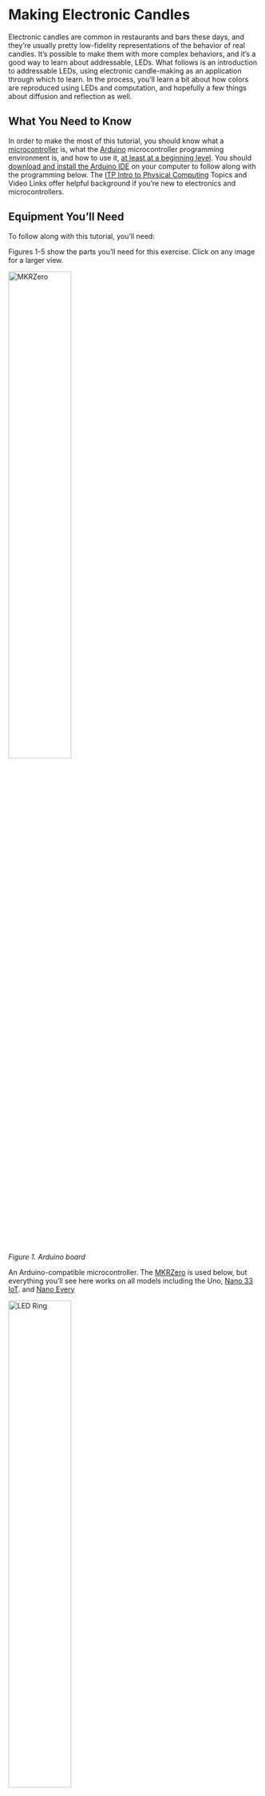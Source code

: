 # Making Electronic Candles

Electronic candles are common in restaurants and bars these days, and they’re usually pretty low-fidelity representations of the behavior of real candles. It’s possible to make them with more complex behaviors, and it’s a good way to learn about addressable, LEDs. What follows is an introduction to addressable LEDs, using electronic candle-making as an application through which to learn. In the process, you’ll learn a bit about how colors are reproduced using LEDs and computation, and hopefully a few things about diffusion and reflection as well.

## What You Need to Know

In order to make the most of this tutorial, you should know what a [microcontroller](https://itp.nyu.edu/physcomp/lessons/microcontrollers-the-basics/) is, what the [Arduino](https://www.arduino.cc/) microcontroller programming environment is, and how to use it, [at least at a beginning level](https://itp.nyu.edu/physcomp/labs/labs-arduino-digital-and-analog/digital-input-and-output-with-an-arduino/). You should [download and install the Arduino IDE](https://www.arduino.cc/en/Main/Software) on your computer to follow along with the programming below. The [ITP Intro to Physical Computing](https://itp.nyu.edu/physcomp/lessons/#Microcontroller_Fundamentals) Topics and Video Links offer helpful background if you’re new to electronics and microcontrollers.

## Equipment You’ll Need

To follow along with this tutorial, you’ll need:

Figures 1-5 show the parts you’ll need for this exercise. Click on any image for a larger view.

<a href="img/candles/MKRZero-e1530487647686.jpg" alt="MKRZero" width="75%" target="_blank"><img src="img/candles/MKRZero-e1530487647686.jpg" alt="MKRZero" width="50%"></a>

_Figure 1. Arduino board_

An Arduino-compatible microcontroller. The [MKRZero](https://store.arduino.cc/usa/arduino-mkrzero) is used below, but everything you’ll see here works on all models including the Uno, [Nano 33 IoT](https://store-usa.arduino.cc/products/arduino-nano-33-iot?selectedStore=us). and [Nano Every](https://store-usa.arduino.cc/products/arduino-nano-every)

<a href="img/candles/LED_ring.jpg" alt="LED Ring" width="75%" target="_blank"><img src="img/candles/LED_ring.jpg" alt="LED Ring" width="50%"></a>

_Figure 2. Addressable LED Ring or module_

A set of WorldSemi addressable LEDs, the WS2812/SK6812 types. You can buy these from many retailers. Adafruit’s [NeoPixel](https://www.adafruit.com/product/2226) line are all compatible, as are SparkFun’s [LilyPad Pixel Board](https://www.sparkfun.com/products/13264) Seeedstudio’s [WS2812 offerings](https://www.seeedstudio.com/s/ws2812.html),  and many others. Here is a [quickstart guide to the NeoPixel library](https://tigoe.github.io/LightProjects/WS281x/).


<a href="img/candles/breadboard_short-e1532116106284-150x150-1.jpeg" _target="blank"><img src="img/candles/breadboard_short-e1532116106284-150x150-1.jpeg" alt="Solderless Breadboard" height="75%"></a>

_Figure 3. Solderless Breadboard_

<a href="img/candles/hookup_wires.jpg" alt="Hookup wires" width="75%" target="_blank"><img src="img/candles/hookup_wires.jpg" alt="Hookup wires" width="50%"></a>

_Figure 3. Hookup wires_

<a href="img/candles/microUSB.jpg" alt="microUSB cable" width="75%" target="_blank"><img src="img/candles/microUSB.jpg" alt="microUSB cable" width="50%"></a>

_Figure 5. microUSB cable_

A solderless breadboard, some jumper wires, and a USB cable to match your Arduino.

You'll also need a personal computer with the Arduino software installed.

When you start making a housing for your candle, some material for diffusing and reflecting the light will be useful as well: paper, cloth, glass, plastic, whatever strikes your fancy.

## Candle Flames and Artificial Sources

If you watch a candle flame over time, you’ll see many colors in it: pale yellow-orange in the tip, fading to orange towards the base, with hints of blue or green near the wick; perhaps an orange or reddish color at the top of the wax of the candle. All of these blend together in the flame, more so when you see them reflected through a frosted candle base or on a nearby surface. A slight breeze will change the mixture of the colors and the rhythm of their change. These colors are made of different wavelengths of light, determined by the material that’s burning and the material through which it’s refracted or off of which it’s reflected. Re-creating this feeling using artificial light sources requires multiple sources mixed together. It can be done by controlling the color and intensity of multiple light-emitting diodes, or  LEDs, using a microcontroller, a tiny, simple computer used to control physical devices.

## Turning On The LEDs

To get started, download and install the [Arduino microcontroller integrated development environment (IDE)](https://www.arduino.cc/en/software) on your computer. From the IDE’s Tools menu, choose _Manage Libraries…_ then search for and install the Adafruit NeoPixel library. If you’re using the Nano 33 or any of the MKR boards you can use the Adafruit NeoPixel DMA library instead. The library manager will automatically install the library into the IDE.

There are many different models of Arduino and compatible microcontroller boards. Any of them will work for this exercise. Figures 6 through 8 show breadboard layouts for the MKR boards, the Nano boards, and the Uno.

<a href="img/candles/LabTemplate_bb.png" alt="Arduino Uno next to a breadboard" width="75%" target="_blank"><img src="img/candles/LabTemplate_bb.png" alt="Arduino Uno next to a breadboard" width="75%"></a>

_All circuit board images made with [Fritzing](https://www.fritzing.org)_

_Figure 6. Arduino Uno next to a breadboard. Pin function numbers can be found at [this link](https://docs.arduino.cc/hardware/uno-rev3). Wires extend from the 5V and Ground pins of the Uno to the breadboard's vertical rows on the left hand side. These form voltage and ground buses. Wires connect the vertical rows on the left side with those on the right side so that both sides of the breadboard have voltage and ground buses._ 

If you’re using a MKR or Nano board or  plug it into a solderless breadboard as shown in Figures 7 and 8. Don’t leave it in the black foam in which it’s shipped. This foam is conductive foam, to protect the board during shipping, but it will damage the board if you power it while it’s in the foam. You can find typical breadboard layouts for the Uno, Nano, and MKR boards at [this link](https://itp.nyu.edu/physcomp/labs/breadboard-layouts/). 

<a href="img/candles/LabTemplateNanoShort_bb.png" alt="Arduino Nano 33 IoT mounted on a breadboard" width="75%" target="_blank"><img src="img/candles/LabTemplateNanoShort_bb.png" alt="Arduino nano on a breadboard" width="50%"></a>

_Figure 7. Arduino Nano 33 IoT mounted on a breadboard. Physical pins are numbered in a u shape from top left. Pin function numbers for the Nano 33 IoT can be found at [this link](https://docs.arduino.cc/hardware/nano-33-iot), and for the Nano Every at [this link](https://docs.arduino.cc/hardware/nano-every). The pin arrangement are the same for all Nanos. Wires extend from the 3.3V and Ground pins of the Nano (physical pins 2 and 14, respectively) to the breadboard's vertical rows on the left hand side. These form voltage and ground buses. Wires connect the vertical rows on the left side with those on the right side so that both sides of the breadboard have voltage and ground buses._ 

<a href="img/candles/MKR_bb.png" alt="Arduino MKR Zero mounted on a breadboard" width="50%" target="_blank"><img src="img/candles/MKR_bb.png" alt="Arduino MKR Zero on a breadboard" width="50%"></a>

_Figure 8. Arduino MKR Zero mounted on a breadboard. Physical pins are numbered in a u shape from top left. Pin function numbers for the MKR Zero can be found at [this link](https://docs.arduino.cc/hardware/mkr-zero). Wires extend from the 3.3V and Ground pins of the Nano (physical pins 26 and 25, respectively) to the breadboard's vertical rows on the right hand side. These form voltage and ground buses. Wires connect the vertical rows on the right side with those on the left side so that both sides of the breadboard have voltage and ground buses._ 

Once you’ve arranged your Arduino with a solderless breadboard, plug it into your computer’s USB port.

Now it’s time to light your first LED. Most Arduino and Arduino-compatible boards come with a built-in LED. Click the File menu, then Examples, then _01\. Basics_, then _Blink_. This will open a new file that looks something like this:

```
// the setup function runs once when you press reset or power the board
void setup() {
  // initialize digital pin LED_BUILTIN as an output.
  pinMode(LED_BUILTIN, OUTPUT);
}

// the loop function runs over and over again forever
void loop() {
  digitalWrite(LED_BUILTIN, HIGH); // turn the LED on (HIGH is the voltage level)
  delay(1000); // wait for a second
  digitalWrite(LED_BUILTIN, LOW); // turn the LED off by making the voltage LOW
  delay(1000); // wait for a second
}
```

Click the _Tools_ menu, then click _Board:_ and choose the name corresponding to your board. The MKRZero and Nano 33 IoT boards can be found under the _Arduino SAMD Boards_ submenu. The Nano Every is under _Arduino MegaAVR boards_. If your board is not in the menu, choose the Boards Manager from that same menu and search for the type of board you’re using and install it. 

When you’ve got the board selected, click the _Tools_ menu again, then click _Port:_ and choose the port with the name corresponding to your board. For example, the one shown in Figure 9 is called _/dev/cu.usbmodem14141 (Arduino MKRZERO)_.

Note: in the Arduino IDE version 2.0.0 and later, the board and port should show up in the board menu of the Sketch window as long as the IDE recognizes your board. Figure 10 shows the 2.0 Board/Port menu in the sketch window. 

<a href="img/candles/Tools_menu-1024x450.png" target="_blank"><img src="img/candles/Tools_menu-1024x450.png" alt="tools menu of the Arduino IDE showing how to select the port to your connected Arduino" width="75%"></a>

_Figure 9. Tools menu of the Arduino IDE_

<a href="img/candles/IDE-20-board-port-menu.png" target="_blank"><img src="img/candles/IDE-20-board-port-menu.png" alt="tools menu of the Arduino IDE showing how to select the port to your connected Arduino" width="75%"></a>

_Figure 10. Board and port menu in the Sketch window of the Arduino IDE 2.0 and later._

When you’ve picked the right board and the right port, click the Upload button on the toolbar as shown in Figure 11. You can also type command-U (MacOS) or control-U (Windows):

<a href="img/candles/upload_button.png" target="_blank"><img src="img/candles/upload_button.png" alt="location of upload button on the Arduino tool bar in the upper left corner. You can also type command-U (MacOS) or control-U (Windows)" width="75%"></a>

_Figure 11. Upload button on the Arduino tool bar_

The IDE will now compile your Blink program to a binary file,  transfer it to the Arduino, and start running it. You should see the builtin LED on your board blinking, as seen in Video 1 below. Congratulations!

<a href="https://vimeo.com/277706585" target="_blank">Video 1: The LED Blinking on a MKRZero</a>

Controlling a few LEDs at a time on an Arduino is simple. You attach one leg of the LED (the longer leg, called the _anode_) to one of the input-output (I/O) pins through a 220-ohm resistor, attach the other leg (the shorter leg, or _cathode_) and apply voltage to the pin to turn the LED on. The `digitalWrite()` command does this. `digitalWrite(pinNumber, HIGH)` applies voltage, and `digitalWrite(pinNumber, LOW)` turns it off. Each LED is just one color, though. If you want to change the color of your light, you need multiple LEDs. To mix red, green, and blue into a range of colors, for example, you need three LEDs. Fortunately, you can buy components that have multiple LEDs in one package. A typical RGB LED might look like those in Figure 12:

<a href="img/candles/leds1-300x200.jpg" target="_blank"><img src="img/candles/leds1-300x200.jpg" alt="Four LED components. The one on the right is an RGB LED and has 4 wires coming out of it. The others each have two wires." width="75%"></a>

_Figure 12. Four LED components. The one on the right is an RGB LED. Note that it has four legs. It contains three LEDs in the one package. The long one is a common cathode. The three others are the anodes for the red, green, and blue LEDs in the package._

To control an RGB LED like the one shown on the right above, you need three I/O pins. The common cathode is attached to ground. As you can imagine, you run out of I/O pins fast if every LED needs its own pin. This is where **[addressable LEDs](addressable-leds.md)** come in handy. Addressable LEDs or programmable LEDs as they're also called, are components containing an LED and a very limited processor to control them. They’re chained together so that you can control many of them from one I/O pin. Your microcontroller sends a series of electronic pulses on the I/O pin, and the string of addressable LEDs interprets the pulses to know which LED to turn on, and how bright. Each LED in the chain (for example, the ring shown in Figure 4 above) gets its own address, and you send pulses indicating the address, then the levels for each color channel at that address. This communication is a form of [serial communication](https://itp.nyu.edu/physcomp/lessons/#Serial_Communication), a common way that computers talk to each other. You can think of each LED as its own tiny computer, listening for messages from your master computer (your Arduino).

The addressable LEDs you’re using are a variant of [WorldSemi’s WS2812 LEDs](http://www.world-semi.com/products/index.html). They listen for a specific protocol set by the manufacturer, and you can send it from your microcontroller using the Adafruit NeoPixel library which you installed earlier. Disconnect your board from the computer _**(Always disconnect your microcontroller from power before changing the circuit!)**_ Then connect your addressable LED ring to the board as shown in Figure 13 below, with the voltage input pin of the LEDs attached to the Arduino’s Vcc, the GND pin attached to ground, and the DI pin attached to digital pin 5. You can use this same (addressable LED voltage, ground, and control on pin 5) arrangement on all Arduino models:

<a href="img/candles/MKRZero-Neopixel-1.png" target= "_blank"><img src="img/candles/MKRZero-Neopixel-1.png" alt="MKRZero attached to a breadboard along with a addressable LED ring" width="75%"></a>

_Figure 13. MKRZero with addressable LED ring_

The current available from the microcontroller’s Vcc pin isn’t much, but it’s enough to supply seven or eight addressable LEDs. You’ll be controlling the LEDs from pin 5 of the microcontroller. Now open a new file in the IDE, and enter the following program:

```
#include <Adafruit_NeoPixel.h>
const int neoPixelPin = 5;  // control pin
const int pixelCount = 8;    // number of pixels

// set up strip:
Adafruit_NeoPixel strip = Adafruit_NeoPixel(pixelCount, neoPixelPin, NEO_GRB + NEO_KHZ800);

void setup() {
  strip.begin();    // initialize pixel strip
  strip.clear();    // turn all LEDs off
}

void loop() {
  int red = 255;   // set colors
  int green = 0;
  int blue = 0;

  // loop over all the pixels:
  for (int pixel = 0; pixel < pixelCount; pixel++) {
    strip.setPixelColor(pixel, red, green, blue);// set the color for this pixel
    delay(500);
    strip.show();    // refresh the strip
  }
  delay(1000);
  strip.clear(); 
}
```

If you want to test each of the LEDs and colors in a NeoPixel module, here is a [link to an example](https://github.com/tigoe/NeoPixel_examples/blob/main/NeoPixelTester/NeoPixelTester.ino) that cycles through red, green, blue, and white, one pixel at a time.

Video 2 below shows the LEDs of an addressable ring turning on in red, one at a time. The Arduino in that video is running the code above.

<a href="https://player.vimeo.com/video/277706645?h=7e206c39b5" target="_blank">Video 2: Addressable LEDs turning on one at a time</a>

This program contains the basic elements of any program for controlling neoPixel addressable LEDs:

1.  Include the library
2.  Set the I/O pin to control them from
3.  Set the number of addressable LEDs you plan to control
4.  Establish the group of LEDs as a set (`strip` in this case) and set its parameters
5.  Initialize the set of LEDs in the `setup()` function
6.  In the main loop, use `strip.setPixelColor()` to change the color of any given LED. Each channel’s brightness ranges from 0-255.
7.  refresh the whole set of LEDs with `strip.show()`

Although the LEDs you’re using are likely just RGB LEDs, they’re not your only option. Addressable LEDs come in other options.  RGB+white and white-white-amber (WWA), which have a cool white, a warm white, and an amber LED, are available as well.  And the NeoPixel library isn’t your only option for programming them. More experienced coders may want to look at the [FastLED library](http://fastled.io/), or the [light\_WS2812 library](https://github.com/cpldcpu/light_ws2812). Most of the libraries will follow the same pattern of control shown above.

The magic in creating movement, color change, and animation lies in how you time the changes between colors of each given LED.  Play around with these parameters in the previous program and try a few variations of your own, to see what you can do. Try making your LED fade from orange (which is a combination of red and green and blue, like 191, 104, 38) to a yellow (something like 205, 206, 36). Try writing a program to turn each of the LEDs in the ring a different color found in the candle flame.

_Note:_ the RGB color scheme used to set colors in web pages is identical to the scheme you use to set colors for these LEDs. Red, green, and blue are often encoded as hexadecimal numbers, so a string like 205, 206, 36 would be 0xCD, 0xCE, 0x24, usually written as #CDCE24 in HTML.

## Color Rendering With LEDs

Now that you can control your LEDs, it’s time to think about the colors in those candles again. How can you make the best fade from red to orange to yellow, with occasional flashes of blue or green?

LEDs emit different colors depending on the material from which they’re made. LEDs are made from materials like gallium arsenide, silicon carbide, gallium indium nitride, and others, mixed together in different ratios. [Electronics Tutorials](https://www.electronics-tutorials.ws/diode/diode_8.html) has a nice chart showing the common materials for different colors. What this means is that to recreate the flame colors, you need to find LEDs that produce the right wavelengths as the materials in your original candle, or you need to find LEDs that can mix together to give more or less the colors you want.  You can enhance the look by using reflectors and diffusers that highlight the colors you want, but you can’t reflect a color that’s not there to begin with. So the color range of your sources is important. In fact, artificial sources are rated by their **color rendering index (CRI)**, which is a measure of how well a given light source renders the colors of an object.

Most LED sources re-create a wide color spectrum by combining color sources that are spread across the color spectrum like the ones you have here: red, green and blue. Some sources will include a white LED as well.  Some specialty sources will include more than just these colors. For example, white LED lights commonly come in multiple variants of white to support fading the **color temperature** of the light. Color temperature refers to the warmth or coolness of a light source. The Kelvin scale for color temperature ranges from 1,500k– 2,000k for warm reddish sources to 2,500k– 3,000k for amber and yellowish sources to 3,000– 4,000k for so-called “natural” white sources (analogous to incandescent light blulbs) to 4,000k– 6,500k for cool blue whites and 6,500k and higher for sky blues. The higher the Kelvin temperature, the cooler the hue.

The ability to render a wide range of colors is a competitive advantage for lighting manufacturers. For example, ETC Theatre Lighting makes [sources with seven LED colors](https://www.etcconnect.com/Products/Entertainment-Fixtures/Desire-D40/Features.aspx), to create as wide a range of color rendering as possible. They know that stage lighting designers are used to working with a range of color, from the subtle warm glow of an incandescent source as it fades out to the harsh greenish-white glare of an arc lamp, and they design their lights to re-create these conditions.

## Color Models

When you think about mixing colors, you need a way to organize the colors so you can think about how to move from one color to another. Rune Madsen has an excellent chapter on color models and color spaces in his book [_Programming Design Systems_](https://programmingdesignsystems.com/) which I’ll borrow from here.  A **color model** is a representation of the color spectrum in multiple dimensions, depending on the parameters that you have to represent the spectrum. For example the **RGB color model** represents the color spectrum on three axes: red, green blue. This is the most commonly used model for lighting and for computer screens, which are made of lighting pixels. See Madsen’s [interactive model for RGB](https://programmingdesignsystems.com/color/color-models-and-color-spaces/index.html#rgb-cube) to visualize this. Printers often use a **CMYK color model**, in which color is represented on four axes, cyan, magenta, yellow, and black, for the ink colors often used in printing.

The RGB color model makes sense when you’re mixing red, green, and blue sources to make a color, but it can be challenging when you want to describe the changing hues of a source like a candle. For example, fading from yellow to orange to red and back requires you to mix red, green, and blue simultaneously to stay in the red-to-orange-to-yellow range. When changing between different hues, the **Hue-Saturation-Intensity (HSI)** is easier to work with. The HSI model maps [hue on a color cylinder](https://programmingdesignsystems.com/color/color-models-and-color-spaces/index.html#hsl-cylinder). Saturation of the color is mapped from no saturation (white) at the center of the circle to full saturation at the edge, and intensity, or brightness, is mapped in a third dimension.HSI is a variation on another model, **Hue-Saturation-Lightness (HSL)**. The **Hue-Saturation-Value (HSV) color model** is also similar, but the [height of the cylinder is intensity of color](https://programmingdesignsystems.com/color/color-models-and-color-spaces/index.html#hsv-cylinder), not intensity. When you’re thinking about changing colors of light, you often describe what you want using an HSL color model, as the description of the candle above does.

When your light sources have RGB controls but you want to describe your program using HSI, you have to convert from one to the other. This is what computers are good for. To convert between HSI and RGB, you could do the math yourself, or [use a color conversion calculator](http://colorizer.org/), or you could use the color conversion functions in the NeoPixel library. These functions do the math for you on the Arduino.

Here’s an example that uses the color conversion functions to fade from red to orange. Note how it requires changing only one number, the hue, even though that results in a change to red, green, and blue simultaneously. The code can also be found in this [gitHub repository](https://github.com/tigoe/NeoPixel_examples/tree/master/NeoPixelCandle0001):

```
#include <Adafruit_NeoPixel.h>

const int neoPixelPin = 5;  // control pin
const int pixelCount = 7;   // number of pixels
int change = 10;             // increment to change hue by

// set up strip:
Adafruit_NeoPixel strip = Adafruit_NeoPixel(pixelCount, neoPixelPin, NEO_GRBW + NEO_KHZ800);

int h = 1000;  // hue
int s = 255;  // saturation
int i = 255;  // intensity

void setup() {
  strip.begin();  // initialize pixel strip
  strip.clear();  // turn all LEDs off
  strip.show();   // update strip
}

void loop() {
  // create a single color from hue, sat, intensity:
  long color = strip.ColorHSV(h, s, i);

  // loop over all the pixels:
  for (int pixel = 0; pixel < pixelCount; pixel++) {
    strip.setPixelColor(pixel, color);
    strip.show();  // update the strip
    delay(100);
  }

  // increment hue to fade from red (0) to reddish orange (15) and back:
  h = h + change;
  if (h < 0 || h > 2400) {
    change = -change;
  }
}
```

The HSV color space makes it much easier to change individual colors across a range of hues without having to work out the color mixing to RGB yourself. Video 3 shows the program in action.

<a href="https://player.vimeo.com/video/277706591?h=4550d579f1" target="_blank">Video 3. A ring of addressable LEDs fading from red to orange</a>

Try modifying the program above to create different hues, and then write your own program to fade between them.

## Reflection, Refraction, Diffusion and Design

Making a light is more than just turning on and off the LEDs. It’s about the surfaces through which the light is refracted, and off which it’s reflected. What makes any light interesting, in the end, is what it illuminates, and how it does it. There are a few constraints that can be useful in thinking about this:

-   Pick your  color palette and work with it. A color palette sets the mood. Rainbow color scrolling is not a design choice, it’s a default program for addressable LEDs. If you’re not confident, start with a tool like [color.adobe.com](https://color.adobe.com/explore/?filter=most-popular&time=month) to make a color scheme.
-   Don’t show the source: diffuse it, reflect it, or redirect it in some way or another. Notice how the videos above do not show the LEDs themselves, only their reflection off paper. This is much more pleasing to the eye than looking at the sources directly.
-   Draw attention to the light on the subject, not the light itself

## A Few Examples

The first two videos belows give you some ideas for what’s possible with addressable LEDs. Video 4 shows one of these addressable pixel rings inside a hand-crafted tea candle holder made from glazed ceramic. The glaze of the ceramic makes a nice reflection. 

<a href="https://player.vimeo.com/video/278016455" target="_blank">Video 4. A NeoPixel ring fading in a candle holder. Video by Denise Hand.</a>


<a href="https://player.vimeo.com/video/278016480" target="_blank">Video 5. A NeoPixel ring fading in a candle holder. This view shows the interior of the candle holder. Video by Denise Hand</a>

In the videos 6 and 7, notice how the bristles of the paint brush blur the light and spread it out so that, in the second video, you don’t notice the LEDs at all, only the candle flame shape that it forms. Strong lines in a diffusion spread the light perpendicular to the direction of the lines, so the bristles in these videos help to spread the light here horizontally, blurring the distinction between one pixel and the next.

<a href="https://www.instagram.com/p/BQHqdKDAhuR/" target="_blank">Video 6. A paintbrush diffusing LEDs. Video by Hayeon Hwang</a>

<a href="https://www.instagram.com/p/BQPm1L5ARls/" target="_blank">Video 7. A paintbrush diffusing LEDs. This one has the bristles upright and looks more like a candle with a flame on top. Video by Hayeon Hwang</a>

Video 8 uses [dichroic filters](https://www.decorativefilm.com/3m-fasara-dichroic-and-speciality),  thin films which selectively pass a small range of colors of light while reflecting other colors. The contrast of the deep purple light passed through the filter and reflected off the wall with the bright white light in the center creates drama.

  
<a href="https://www.instagram.com/p/BSibfEigSb8/" target="_blank">Video 8. Dichroic film diffusing an LED. The dichroic film makes a rainbow of colors from white light. Video by Hayeon Hwang</a>

In video 9, a thick sheet of paper with holes blocks most (though not all) of the light, and allows some through to be further diffused by a lightweight silk material. The combination creates a sense of depth, and the light coming through the silk feels ephemeral compared the the more solid light of the inner polka-dot cylinder. This soft, out-of-focus [bokeh light](https://photographylife.com/what-is-bokeh) is a popular photographic trope.

  
<a href="https://www.instagram.com/p/BRpRV9Egdbv/" target="_blank">Video 9. Bokeh light candle. Video by Hayeon Hwang</a>

Video 10 is a candle that uses a wooden holder with holes, and creates a nice movement through variable changes in the LEDs. Since they change at varying speeds, the candle feels more “flickery”  and lively than some of the other candles:

<a href="https://player.vimeo.com/video/203957964" target="_blank">Video 10. Wooden candle holder by Rushali Paratey</a>